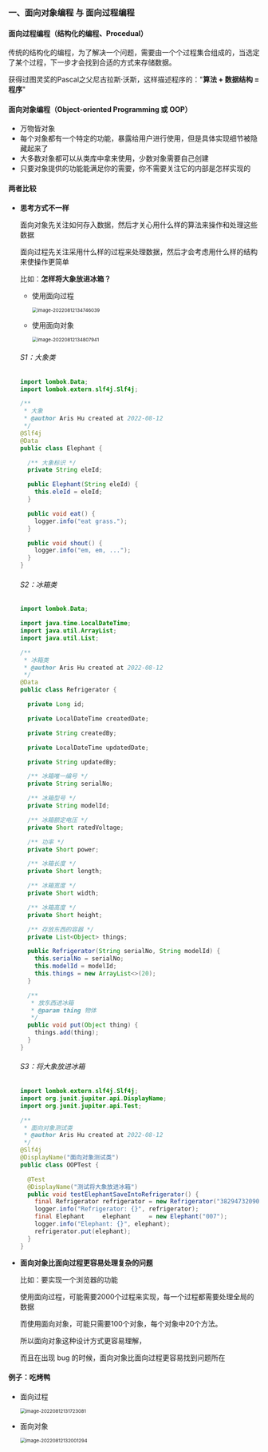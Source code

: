 ### 一、面向对象编程 与 面向过程编程

#### 面向过程编程（结构化的编程、Procedual）

传统的结构化的编程，为了解决一个问题，需要由一个个过程集合组成的，当选定了某个过程，下一步才会找到合适的方式来存储数据。

获得过图灵奖的Pascal之父尼古拉斯·沃斯，这样描述程序的："**算法 + 数据结构 = 程序**"

#### 面向对象编程（Object-oriented Programming 或 OOP）

- 万物皆对象
- 每个对象都有一个特定的功能，暴露给用户进行使用，但是具体实现细节被隐藏起来了
- 大多数对象都可以从类库中拿来使用，少数对象需要自己创建
- 只要对象提供的功能能满足你的需要，你不需要关注它的内部是怎样实现的

#### 两者比较

- **思考方式不一样**

  面向对象先关注如何存入数据，然后才关心用什么样的算法来操作和处理这些数据

  面向过程先关注采用什么样的过程来处理数据，然后才会考虑用什么样的结构来使操作更简单

  比如：**怎样将大象放进冰箱？**

  - 使用面向过程

    <img src="assets/image-20220812134746039.png" alt="image-20220812134746039" style="zoom:67%;"/>

  - 使用面向对象

    <img src="assets/image-20220812134807941.png" alt="image-20220812134807941" style="zoom:67%;"/>

  ###### S1：大象类

  ```java
  import lombok.Data;
  import lombok.extern.slf4j.Slf4j;
  
  /**
   * 大象
   * @author Aris Hu created at 2022-08-12
   */
  @Slf4j
  @Data
  public class Elephant {
  
    /** 大象标识 */
    private String eleId;
  
    public Elephant(String eleId) {
      this.eleId = eleId;
    }
  
    public void eat() {
      logger.info("eat grass.");
    }
  
    public void shout() {
      logger.info("em, em, ...");
    }
  }
  ```

  ###### S2：冰箱类

  ```java
  import lombok.Data;
  
  import java.time.LocalDateTime;
  import java.util.ArrayList;
  import java.util.List;
  
  /**
   * 冰箱类
   * @author Aris Hu created at 2022-08-12
   */
  @Data
  public class Refrigerator {
  
    private Long id;
  
    private LocalDateTime createdDate;
  
    private String createdBy;
  
    private LocalDateTime updatedDate;
  
    private String updatedBy;
  
    /** 冰箱唯一编号 */
    private String serialNo;
  
    /** 冰箱型号 */
    private String modelId;
  
    /** 冰箱额定电压 */
    private Short ratedVoltage;
  
    /** 功率 */
    private Short power;
  
    /** 冰箱长度 */
    private Short length;
  
    /** 冰箱宽度 */
    private Short width;
  
    /** 冰箱高度 */
    private Short height;
  
    /** 存放东西的容器 */
    private List<Object> things;
  
    public Refrigerator(String serialNo, String modelId) {
      this.serialNo = serialNo;
      this.modelId = modelId;
      this.things = new ArrayList<>(20);
    }
  
    /**
     * 放东西进冰箱
     * @param thing 物体
     */
    public void put(Object thing) {
      things.add(thing);
    }
  }
  ```

  ###### S3：将大象放进冰箱

  ```java
  import lombok.extern.slf4j.Slf4j;
  import org.junit.jupiter.api.DisplayName;
  import org.junit.jupiter.api.Test;
  
  /**
   * 面向对象测试类
   * @author Aris Hu created at 2022-08-12
   */
  @Slf4j
  @DisplayName("面向对象测试类")
  public class OOPTest {
  
    @Test
    @DisplayName("测试将大象放进冰箱")
    public void testElephantSaveIntoRefrigerator() {
      final Refrigerator refrigerator = new Refrigerator("38294732090438", "BCD-91C");
      logger.info("Refrigerator: {}", refrigerator);
      final Elephant     elephant     = new Elephant("007");
      logger.info("Elephant: {}", elephant);
      refrigerator.put(elephant);
    }
  }
  ```

  

- **面向对象比面向过程更容易处理复杂的问题**

  比如：要实现一个浏览器的功能

  使用面向过程，可能需要2000个过程来实现，每一个过程都需要处理全局的数据

  而使用面向对象，可能只需要100个对象，每个对象中20个方法。

  所以面向对象这种设计方式更容易理解，

  而且在出现 bug 的时候，面向对象比面向过程更容易找到问题所在

#### 例子：吃烤鸭

- 面向过程

  <img src="assets/image-20220812131723081.png" alt="image-20220812131723081" style="zoom:67%;"/>

- 面向对象

  <img src="assets/image-20220812132001294.png" alt="image-20220812132001294" style="zoom:67%;"/>



